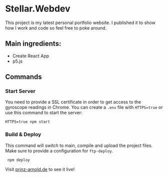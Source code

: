 
# Stellar.Webdev 
This project is my latest personal portfolio website. I published it to show how I work and code so feel free to poke around. 

## Main ingredients: 
* Create React App
* p5.js

## Commands
### Start Server
You need to provide a SSL certificate in order to get access to the gyroscope readings in Chrome. You can create a `.env` file with `HTTPS=true` or use this command to start the server:

    HTTPS=true npm start
      
### Build & Deploy
This command will switch to main, compile and upload the project files. Make sure to provide a configuration for `ftp-deploy`.

     npm deploy

Visit [prinz-arnold.de](https://www.prinz-arnold.de) to see it live!